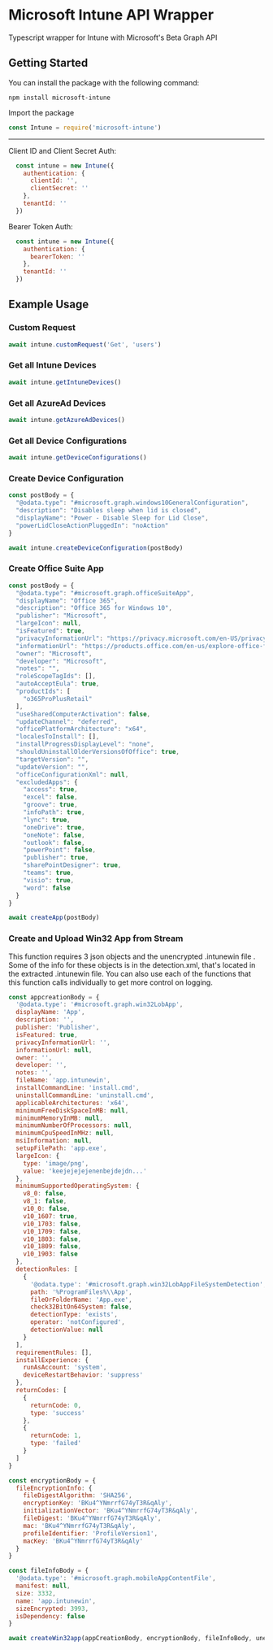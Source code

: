 # Microsoft Intune API Wrapper

Typescript wrapper for Intune with Microsoft's Beta Graph API

## Getting Started

You can install the package with the following command:

```
npm install microsoft-intune
```

Import the package 

```javascript
const Intune = require('microsoft-intune')

```

<hr>
Client ID and Client Secret Auth:

```javascript
  const intune = new Intune({
    authentication: {
      clientId: '',
      clientSecret: ''
    },
    tenantId: ''
  })
```



Bearer Token Auth:

```javascript
  const intune = new Intune({
    authentication: {
      bearerToken: ''
    },
    tenantId: ''
  })
```



## Example Usage

### Custom Request

```javascript
await intune.customRequest('Get', 'users')
```

### Get all Intune Devices

```javascript
await intune.getIntuneDevices()
```

### Get all AzureAd Devices

```javascript
await intune.getAzureAdDevices()
```

### Get all Device Configurations

```javascript
await intune.getDeviceConfigurations()
```

### Create Device Configuration

```javascript
const postBody = {
  "@odata.type": "#microsoft.graph.windows10GeneralConfiguration",
  "description": "Disables sleep when lid is closed",
  "displayName": "Power - Disable Sleep for Lid Close",
  "powerLidCloseActionPluggedIn": "noAction"
}

await intune.createDeviceConfiguration(postBody)
```

### Create Office Suite App

```javascript
const postBody = { 
  "@odata.type": "#microsoft.graph.officeSuiteApp",
  "displayName": "Office 365",
  "description": "Office 365 for Windows 10",
  "publisher": "Microsoft",
  "largeIcon": null,
  "isFeatured": true,
  "privacyInformationUrl": "https://privacy.microsoft.com/en-US/privacystatement",
  "informationUrl": "https://products.office.com/en-us/explore-office-for-home",
  "owner": "Microsoft",
  "developer": "Microsoft",
  "notes": "",
  "roleScopeTagIds": [],
  "autoAcceptEula": true,
  "productIds": [
    "o365ProPlusRetail"
  ],
  "useSharedComputerActivation": false,
  "updateChannel": "deferred",
  "officePlatformArchitecture": "x64",
  "localesToInstall": [],
  "installProgressDisplayLevel": "none",
  "shouldUninstallOlderVersionsOfOffice": true,
  "targetVersion": "",
  "updateVersion": "",
  "officeConfigurationXml": null,
  "excludedApps": {
    "access": true,
    "excel": false,
    "groove": true,
    "infoPath": true,
    "lync": true,
    "oneDrive": true,
    "oneNote": false,
    "outlook": false,
    "powerPoint": false,
    "publisher": true,
    "sharePointDesigner": true,
    "teams": true,
    "visio": true,
    "word": false
  }
}

await createApp(postBody)
```

### Create and Upload Win32 App from Stream

This function requires 3 json objects and the unencrypted .intunewin file . Some of the info for these objects is in the detection.xml, that's located in the extracted .intunewin file. You can also use each of the functions that this function calls individually to get more control on logging. 

```javascript
const appcreationBody = {
  '@odata.type': '#microsoft.graph.win32LobApp',
  displayName: 'App',
  description: '',
  publisher: 'Publisher',
  isFeatured: true,
  privacyInformationUrl: '',
  informationUrl: null,
  owner: '',
  developer: '',
  notes: '',
  fileName: 'app.intunewin',
  installCommandLine: 'install.cmd',
  uninstallCommandLine: 'uninstall.cmd',
  applicableArchitectures: 'x64',
  minimumFreeDiskSpaceInMB: null,
  minimumMemoryInMB: null,
  minimumNumberOfProcessors: null,
  minimumCpuSpeedInMHz: null,
  msiInformation: null,
  setupFilePath: 'app.exe',
  largeIcon: {
    type: 'image/png',
    value: 'keejejejejenenbejdejdn...'
  },
  minimumSupportedOperatingSystem: {
    v8_0: false,
    v8_1: false,
    v10_0: false,
    v10_1607: true,
    v10_1703: false,
    v10_1709: false,
    v10_1803: false,
    v10_1809: false,
    v10_1903: false
  },
  detectionRules: [
    {
      '@odata.type': '#microsoft.graph.win32LobAppFileSystemDetection',
      path: '%ProgramFiles%\\App',
      fileOrFolderName: 'App.exe',
      check32BitOn64System: false,
      detectionType: 'exists',
      operator: 'notConfigured',
      detectionValue: null
    }
  ],
  requirementRules: [],
  installExperience: {
    runAsAccount: 'system',
    deviceRestartBehavior: 'suppress'
  },
  returnCodes: [
    {
      returnCode: 0,
      type: 'success'
    },
    {
      returnCode: 1,
      type: 'failed'
    }
  ]
}

const encryptionBody = {
  fileEncryptionInfo: {
    fileDigestAlgorithm: 'SHA256',
    encryptionKey: 'BKu4^YNmrrfG74yT3R&qAly',
    initializationVector: 'BKu4^YNmrrfG74yT3R&qAly',
    fileDigest: 'BKu4^YNmrrfG74yT3R&qAly',
    mac: 'BKu4^YNmrrfG74yT3R&qAly',
    profileIdentifier: 'ProfileVersion1',
    macKey: 'BKu4^YNmrrfG74yT3R&qAly'
  }
}

const fileInfoBody = {
  '@odata.type': '#microsoft.graph.mobileAppContentFile',
  manifest: null,
  size: 3332,
  name: 'app.intunewin',
  sizeEncrypted: 3993,
  isDependency: false
}

await createWin32app(appCreationBody, encryptionBody, fileInfoBody, unencryptedFile) 
```